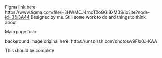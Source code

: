 Figma link here
https://www.figma.com/file/H3HWMOJ4rnoTXoGGi8XM3S/ioSite?node-id=3%3A44
Designed by me. Still some work to do and things to think about.

Main page todo:
<!-- documentation -->
<!-- mess with font sizes. -->
<!-- fix the scss mess I made with functions an variables if needed. -->
<!-- add hovers to all of the links. -->
<!-- and active state to tabs. -->


background image original here: https://unsplash.com/photos/v9FIx0J-KAA


This should be complete